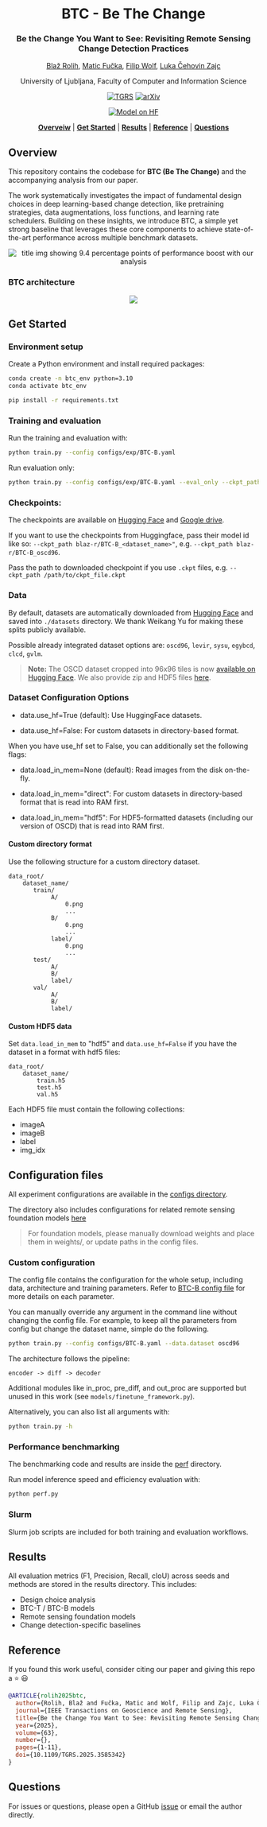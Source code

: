 <div align="center">
<h1 align="center">BTC - Be The Change</h1>
<h3>Be the Change You Want to See: Revisiting Remote Sensing Change Detection Practices</h3>

[Blaž Rolih](https://scholar.google.com/citations?user=Qs-k2PkAAAAJ), [Matic Fučka](https://scholar.google.com/citations?user=2kdcuAkAAAAJ), [Filip Wolf](https://scholar.google.com/citations?user=1i7eNmwAAAAJ), [Luka Čehovin Zajc](https://scholar.google.com/citations?hl=en&user=XKc1wdcAAAAJ)

University of Ljubljana, Faculty of Computer and Information Science

[![TGRS](https://img.shields.io/badge/TGRS-paper-00629B.svg)](https://doi.org/10.1109/TGRS.2025.3585342)
[![arXiv](https://img.shields.io/badge/arXiv-2507.03367-b31b1b.svg)](https://arxiv.org/abs/2507.03367)

[![Model on HF](https://huggingface.co/datasets/huggingface/badges/resolve/main/model-on-hf-md.svg)](https://huggingface.co/papers/2507.03367)

[**Overveiw**](#overview) | [**Get Started**](#get-started) | [**Results**](#results) | [**Reference**](#reference) | [**Questions**](#questions)

</div>

## Overview

This repository contains the codebase for **BTC (Be The Change)** and the accompanying analysis from our paper.

The work systematically investigates the impact of fundamental design choices in deep learning-based change 
detection, like pretraining strategies, data augmentations, loss functions, and learning rate schedulers. 
Building on these insights, we introduce BTC, a simple yet strong baseline that leverages these core components
to achieve state-of-the-art performance across multiple benchmark datasets.
<p align="center">
    <img src="picture/title.svg" alt="title img showing 9.4 percentage points of performance boost with our analysis">
</p>

### BTC architecture
<p align="center">
    <img src="picture/arch.svg">
</p>

## Get Started

### Environment setup

Create a Python environment and install required packages:

```bash
conda create -n btc_env python=3.10
conda activate btc_env

pip install -r requirements.txt
```

### Training and evaluation

Run the training and evaluation with:
```bash
python train.py --config configs/exp/BTC-B.yaml
```

Run evaluation only:
```bash
python train.py --config configs/exp/BTC-B.yaml --eval_only --ckpt_path <HF model id / path to the weights>
```

### Checkpoints:

The checkpoints are available on [Hugging Face](https://huggingface.co/collections/blaz-r/btc-checkpoints-6890ab259e6fe179534d2e93)
and [Google drive](https://drive.google.com/drive/folders/1OND326JAw420C9F2yTaqyGDlTN8OLDON?usp=sharing).

If you want to use the checkpoints from Huggingface, pass their model id like so: `--ckpt_path blaz-r/BTC-B_<dataset_name>"`, e.g. `--ckpt_path blaz-r/BTC-B_oscd96`.

Pass the path to downloaded checkpoint if you use `.ckpt` files, e.g. `--ckpt_path /path/to/ckpt_file.ckpt`

### Data

By default, datasets are automatically downloaded from [Hugging Face](https://huggingface.co/ericyu)
and saved into `./datasets` directory. We thank Weikang Yu for making these splits publicly available.

Possible already integrated dataset options are: `oscd96`, `levir`, `sysu`, `egybcd`, `clcd`, `gvlm`.

> **Note:** The OSCD dataset cropped into 96x96 tiles is now [available on Hugging Face](https://huggingface.co/datasets/blaz-r/OSCD_RGB_Cropped_96). 
> We also provide zip and HDF5 files [here](https://drive.google.com/drive/folders/1VH_aR8tLtvVXKYwIhFxpBko9d46_Gn5P?usp=sharing).

### Dataset Configuration Options

- data.use_hf=True (default): Use HuggingFace datasets.

- data.use_hf=False: For custom datasets in directory-based format.

When you have use_hf set to False, you can additionally set the following flags:

- data.load_in_mem=None (default): Read images from the disk on-the-fly.

- data.load_in_mem="direct": For custom datasets in directory-based format that is read into RAM first.

- data.load_in_mem="hdf5": For HDF5-formatted datasets (including our version of OSCD) that is read into RAM first.

#### Custom directory format

Use the following structure for a custom directory dataset.
```
data_root/
    dataset_name/
       train/
            A/
                0.png
                ...
            B/
                0.png
                ...
            label/
                0.png
                ...
       test/
            A/
            B/
            label/
       val/
            A/
            B/
            label/
```

#### Custom HDF5 data

Set `data.load_in_mem` to "hdf5" and `data.use_hf=False` if you have the dataset in a format with hdf5 files:
```
data_root/
    dataset_name/
        train.h5
        test.h5
        val.h5
```
Each HDF5 file must contain the following collections:
- imageA
- imageB
- label
- img_idx

## Configuration files

All experiment configurations are available in the [configs directory](configs/exp). 

The directory also includes configurations for related remote sensing foundation models [here](configs/exp/sota/other) 
> For foundation models, please manually download weights and place them in weights/, or update paths in the config files.

### Custom configuration

The config file contains the configuration for the whole setup, including data, architecture and training parameters.
Refer to [BTC-B config file](configs/exp/BTC-B.yaml) for more details on each parameter.

You can manually override any argument in the command line without changing the config file. 
For example, to keep all the parameters from config but change the dataset name, simple do the following.

```bash
python train.py --config configs/BTC-B.yaml --data.dataset oscd96
```

The architecture follows the pipeline:
```text
encoder -> diff -> decoder
```

Additional modules like in_proc, pre_diff, and out_proc are supported but unused in this work (see `models/finetune_framework.py`).

Alternatively, you can also list all arguments with:

```bash
python train.py -h
```

### Performance benchmarking

The benchmarking code and results are inside the [perf](./perf) directory.

Run model inference speed and efficiency evaluation with:
```bash
python perf.py
```

### Slurm

Slurm job scripts are included for both training and evaluation workflows.

## Results

All evaluation metrics (F1, Precision, Recall, cIoU) across seeds and methods are stored in the results directory. This includes:

- Design choice analysis
- BTC-T / BTC-B models
- Remote sensing foundation models
- Change detection-specific baselines

## Reference

If you found this work useful, consider citing our paper and giving this repo a ⭐ 😃
```bibtex
@ARTICLE{rolih2025btc,
  author={Rolih, Blaž and Fučka, Matic and Wolf, Filip and Zajc, Luka Čehovin},
  journal={IEEE Transactions on Geoscience and Remote Sensing}, 
  title={Be the Change You Want to See: Revisiting Remote Sensing Change Detection Practices}, 
  year={2025},
  volume={63},
  number={},
  pages={1-11},
  doi={10.1109/TGRS.2025.3585342}
}
```

## Questions

For issues or questions, please open a GitHub [issue](https://github.com/blaz-r/BTC-change-detection/issues) or email the author directly.
